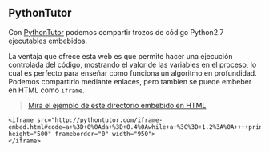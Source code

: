 ## PythonTutor
Con [PythonTutor](http://pythontutor.com/visualize.html) podemos compartir trozos de código Python2.7 ejecutables embebidos.

La ventaja que ofrece esta web es que permite hacer una ejecución controlada del código, mostrando el valor de las variables en el proceso, lo cual es perfecto para enseñar como funciona un algoritmo en profundidad. Podemos compartirlo mediante enlaces, pero tambien se puede embeber en HTML como `iframe`.

> [Mira el ejemplo de este directorio embebido en HTML](http://htmlpreview.github.io/?https://github.com/mondeja/fullstack/blob/master/frontend/src/011-widgets_codigo/executable_py/pythontutor/ejemplo.html)

```
<iframe src="http://pythontutor.com/iframe-embed.html#code=a+%3D+0%0Ada+%3D+0.4%0Awhile+a+%3C%3D+1.2%3A%0A++++print+a%0A++++a+%3D+a+%2B+da&amp;curInstr=0&amp;py=2&amp;cumulative=false" height="500" frameborder="0" width="950">
</iframe>
```

